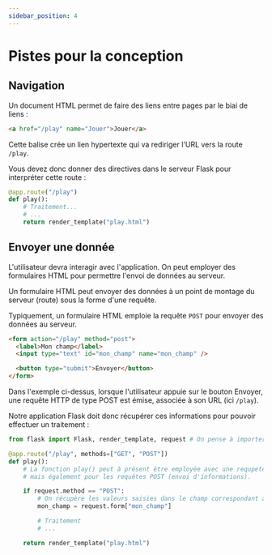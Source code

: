 ```yaml
---
sidebar_position: 4
---
```


# Pistes pour la conception

## Navigation

Un document HTML permet de faire des liens entre pages par le biai de liens :

```html
<a href="/play" name="Jouer">Jouer</a>
```

Cette balise crée un lien hypertexte qui va rediriger l'URL vers la route `/play`.

Vous devez donc donner des directives dans le serveur Flask pour interpréter cette route :

```python
@app.route("/play")
def play():
    # Traitement...
    # ...
    return render_template("play.html")
```


## Envoyer une donnée

L'utilisateur devra interagir avec l'application. On peut employer des formulaires HTML pour permettre l'envoi de données au serveur.

Un formulaire HTML peut envoyer des données à un point de montage du serveur (route) sous la forme d'une requête.

Typiquement, un formulaire HTML emploie la requête `POST` pour envoyer des données au serveur.

```html title="Exemple de formulaire POST"
<form action="/play" method="post">
  <label>Mon champ</label>
  <input type="text" id="mon_champ" name="mon_champ" />

  <button type="submit">Envoyer</button>
</form>
```

Dans l'exemple ci-dessus, lorsque l'utilisateur appuie sur le bouton Envoyer, une requête HTTP de type POST est émise, associée à son URL (ici `/play`).

Notre application Flask doit donc récupérer ces informations pour pouvoir effectuer un traitement :

```python
from flask import Flask, render_template, request # On pense à importer la fonction "request"

@app.route("/play", methods=["GET", "POST"])
def play():
    # La fonction play() peut à présent être employée avec une requpete GET (affichage classique dans le navigateur),
    # mais également pour les requêtes POST (envoi d'informations).

    if request.method == "POST":
        # On récupère les valeurs saisies dans le champ correspondant au name "mon_champ"
        mon_champ = request.form["mon_champ"]

        # Traitement
        # ...

    return render_template("play.html")
```
